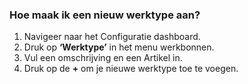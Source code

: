 ### Hoe maak ik een nieuw werktype aan?
1.	Navigeer naar het Configuratie dashboard.
2.	Druk op **‘Werktype’** in het menu werkbonnen. 
3.	Vul een omschrijving en een Artikel in.
4.	Druk op de **+** om je nieuwe werktype toe te voegen. 
